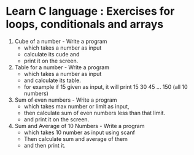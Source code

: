 # Learn C language : Exercises for loops, conditionals and arrays

1) Cube of a number - Write a program
    - which takes a number as input
    - calculate its cude and
    - print it on the screen.
2) Table for a number - Write a program
    - which takes a number as input
    - and calculate its table. 
    - for example if 15 given as input, it will print
      15 30 45 ... 150 (all 10 numbers)
3) Sum of even numbers - Write a program
    - which takes max number or limit as input, 
    - then calculate sum of even numbers less than that limit.
    - and print it on the screen.
1) Sum and Average of 10 Numbers - Write a program 
    - which takes 10 number as input using scanf
    - Then calculate sum and average of them
    - and then print it.

      
